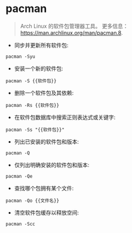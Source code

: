 # pacman

> Arch Linux 的软件包管理器工具。
> 更多信息：<https://man.archlinux.org/man/pacman.8>.

- 同步并更新所有软件包:

`pacman -Syu`

- 安装一个新的软件包:

`pacman -S {{软件包}}`

- 删除一个软件包及其依赖:

`pacman -Rs {{软件包}}`

- 在软件包数据库中搜索正则表达式或关键字:

`pacman -Ss "{{软件包}}"`

- 列出已安装的软件包和版本:

`pacman -Q`

- 仅列出明确安装的软件包和版本:

`pacman -Qe`

- 查找哪个包拥有某个文件:

`pacman -Qo {{文件名}}`

- 清空软件包缓存以释放空间:

`pacman -Scc`
